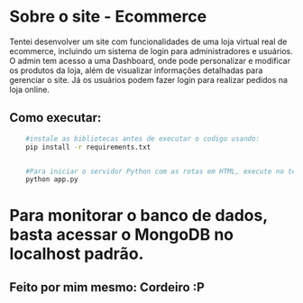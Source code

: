 # Sobre o site - Ecommerce
  Tentei desenvolver um site com funcionalidades de uma loja virtual real de ecommerce, incluindo um sistema de login para administradores e usuários. O admin tem acesso a uma Dashboard, onde pode personalizar e modificar os produtos da loja, além de visualizar informações detalhadas para gerenciar o site. Já os usuários podem fazer login para realizar pedidos na loja online.

## Como executar:
```sh
    #instale as bibliotecas antes de executar o codigo usando:
    pip install -r requirements.txt


    #Para iniciar o servidor Python com as rotas em HTML, execute no terminal:
    python app.py
```
# Para monitorar o banco de dados, basta acessar o MongoDB no localhost padrão.



## Feito por mim mesmo: Cordeiro :P

